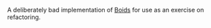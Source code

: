 A deliberately bad implementation of [Boids](http://dl.acm.org/citation.cfm?doid=37401.37406)
for use as an exercise on refactoring.
